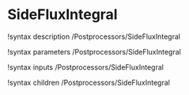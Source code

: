 <!-- MOOSE Documentation Stub: Remove this when content is added. -->

# SideFluxIntegral
!syntax description /Postprocessors/SideFluxIntegral

!syntax parameters /Postprocessors/SideFluxIntegral

!syntax inputs /Postprocessors/SideFluxIntegral

!syntax children /Postprocessors/SideFluxIntegral

